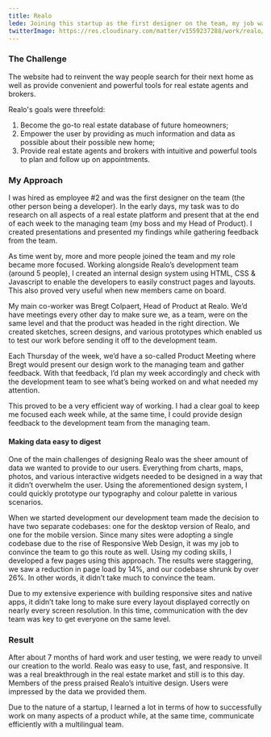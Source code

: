 ```yaml
---
title: Realo
lede: Joining this startup as the first designer on the team, my job was to create a design system flexible enough to be used on a variety of platforms.
twitterImage: https://res.cloudinary.com/matter/v1559237288/work/realo/twitterCard.png
---
```

### The Challenge
The website had to reinvent the way people search for their next home as well as provide convenient and powerful tools for real estate agents and brokers.

Realo's goals were threefold:
1. Become the go-to real estate database of future homeowners;
2. Empower the user by providing as much information and data as possible about their possible new home;
3. Provide real estate agents and brokers with intuitive and powerful tools to plan and follow up on appointments.

### My Approach
I was hired as employee #2 and was the first designer on the team (the other person being a developer). In the early days, my task was to do research on all aspects of a real estate platform and present that at the end of each week to the managing team (my boss and my Head of Product). I created presentations and presented my findings while gathering feedback from the team.

As time went by, more and more people joined the team and my role became more focused. Working alongside Realo’s development team (around 5 people), I created an internal design system using HTML, CSS & Javascript to enable the developers to easily construct pages and layouts. This also proved very useful when new members came on board.

My main co-worker was Bregt Colpaert, Head of Product at Realo. We’d have meetings every other day to make sure we, as a team, were on the same level and that the product was headed in the right direction. We created sketches, screen designs, and various prototypes which enabled us to test our work before sending it off to the development team.

Each Thursday of the week, we’d have a so-called Product Meeting where Bregt would present our design work to the managing team and gather feedback. With that feedback, I’d plan my week accordingly and check with the development team to see what’s being worked on and what needed my attention.

This proved to be a very efficient way of working. I had a clear goal to keep me focused each week while, at the same time, I could provide design feedback to the development team from the managing team.

#### Making data easy to digest
One of the main challenges of designing Realo was the sheer amount of data we wanted to provide to our users. Everything from charts, maps, photos, and various interactive widgets needed to be designed in a way that it didn’t overwhelm the user. Using the aforementioned design system, I could quickly prototype our typography and colour palette in various scenarios.

When we started development our development team made the decision to have two separate codebases: one for the desktop version of Realo, and one for the mobile version. Since many sites were adopting a single codebase due to the rise of Responsive Web Design, it was my job to convince the team to go this route as well. Using my coding skills, I developed a few pages using this approach. The results were staggering, we saw a reduction in page load by 14%, and our codebase shrunk by over 26%. In other words, it didn’t take much to convince the team.

Due to my extensive experience with building responsive sites and native apps, it didn’t take long to make sure every layout displayed correctly on nearly every screen resolution. In this time, communication with the dev team was key to get everyone on the same level.

### Result
After about 7 months of hard work and user testing, we were ready to unveil our creation to the world. Realo was easy to use, fast, and responsive. It was a real breakthrough in the real estate market and still is to this day. Members of the press praised Realo’s intuitive design. Users were impressed by the data we provided them.

Due to the nature of a startup, I learned a lot in terms of how to successfully work on many aspects of a product while, at the same time, communicate efficiently with a multilingual team.